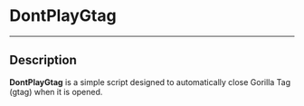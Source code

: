 # DontPlayGtag
---
## Description

**DontPlayGtag** is a simple script designed to automatically close Gorilla Tag (gtag) when it is opened.
